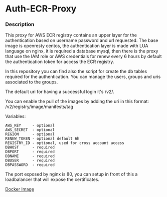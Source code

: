 # Auth-ECR-Proxy

### Description
This proxy for AWS ECR registry contains an upper layer for the authentication based on username password and url requested.
The base image is openresty centos, the authentication layer is made with LUA language on nginx, it is required a database mysql, then there is the proxy that use the IAM role or AWS credentials for renew every 6 hours by default the authentication token for access the ECR registry.

In this repository you can find also the script for create the db tables required for the authentication.
You can manage the users, groups and uris associated to the groups.

The default uri for having a successful login it's /v2/.

You can enable the pull of the images by adding the uri in this format:
/v2/registry/image/manifests/tag


Variables:
```
AWS_KEY     - optional
AWS_SECRET  - optional
REGION      - optional
RENEW_TOKEN - optional default 6h
REGISTRY_ID - optional, used for cross account access
DBHOST      - required
DBPORT      - required
DBNAME      - required
DBUSER      - required
DBPASSWORD  - required
```

The port exposed by nginx is 80, you can setup in front of this a loadbalancer that will expose the certificates.


[Docker Image](https://hub.docker.com/r/eurotech/auth-ecr-proxy)
